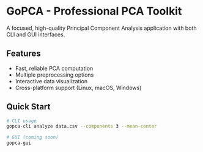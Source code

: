 # GoPCA - Professional PCA Toolkit

A focused, high-quality Principal Component Analysis application with both CLI and GUI interfaces.

## Features

- Fast, reliable PCA computation
- Multiple preprocessing options
- Interactive data visualization
- Cross-platform support (Linux, macOS, Windows)

## Quick Start

```bash
# CLI usage
gopca-cli analyze data.csv --components 3 --mean-center

# GUI (coming soon)
gopca-gui